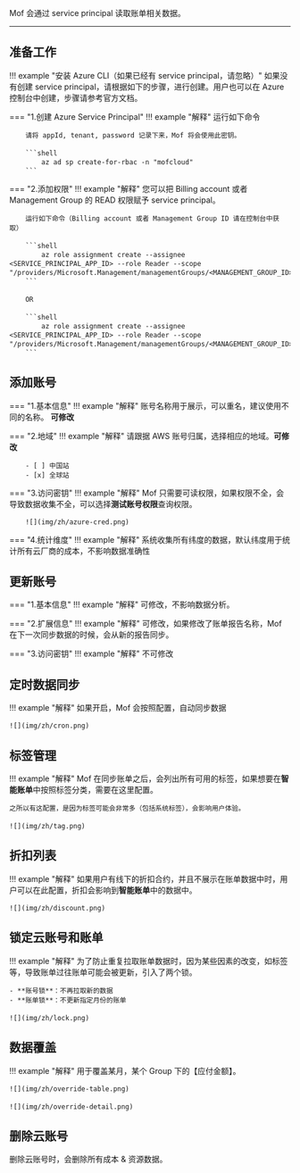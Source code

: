 Mof 会通过 service principal 读取账单相关数据。

---

## 准备工作
!!! example "安装 Azure CLI（如果已经有 service principal，请忽略）"
    如果没有创建 service principal，请根据如下的步骤，进行创建。用户也可以在 Azure 控制台中创建，步骤请参考官方文档。

=== "1.创建 Azure Service Principal"
    !!! example "解释"
        运行如下命令

        请将 appId, tenant, password 记录下来，Mof 将会使用此密钥。

        ```shell
            az ad sp create-for-rbac -n "mofcloud"
        ```

=== "2.添加权限"
    !!! example "解释"
        您可以把 Billing account 或者 Management Group 的 READ 权限赋予 service principal。

        运行如下命令（Billing account 或者 Management Group ID 请在控制台中获取）

        ```shell
            az role assignment create --assignee <SERVICE_PRINCIPAL_APP_ID> --role Reader --scope "/providers/Microsoft.Management/managementGroups/<MANAGEMENT_GROUP_ID>"
        ```

        OR

        ```shell
            az role assignment create --assignee <SERVICE_PRINCIPAL_APP_ID> --role Reader --scope "/providers/Microsoft.Management/managementGroups/<MANAGEMENT_GROUP_ID>"
        ```

## 添加账号
=== "1.基本信息"
    !!! example "解释"
        账号名称用于展示，可以重名，建议使用不同的名称。 **可修改**

=== "2.地域"
    !!! example "解释"
        请跟据 AWS 账号归属，选择相应的地域。**可修改**

        - [ ] 中国站
        - [x] 全球站

=== "3.访问密钥"
    !!! example "解释"
        Mof 只需要可读权限，如果权限不全，会导致数据收集不全，可以选择**测试账号权限**查询权限。

        ![](img/zh/azure-cred.png)

=== "4.统计维度"
    !!! example "解释"
        系统收集所有纬度的数据，默认纬度用于统计所有云厂商的成本，不影响数据准确性

## 更新账号
=== "1.基本信息"
    !!! example "解释"
        可修改，不影响数据分析。

=== "2.扩展信息"
    !!! example "解释"
        可修改，如果修改了账单报告名称，Mof 在下一次同步数据的时候，会从新的报告同步。

=== "3.访问密钥"
    !!! example "解释"
        不可修改

## 定时数据同步
!!! example "解释"
    如果开启，Mof 会按照配置，自动同步数据

    ![](img/zh/cron.png)

## 标签管理
!!! example "解释"
    Mof 在同步账单之后，会列出所有可用的标签，如果想要在**智能账单**中按照标签分类，需要在这里配置。

    之所以有这配置，是因为标签可能会非常多（包括系统标签），会影响用户体验。

    ![](img/zh/tag.png)

## 折扣列表
!!! example "解释"
    如果用户有线下的折扣合约，并且不展示在账单数据中时，用户可以在此配置，折扣会影响到**智能账单**中的数据中。

    ![](img/zh/discount.png)

## 锁定云账号和账单
!!! example "解释"
    为了防止重复拉取账单数据时，因为某些因素的改变，如标签等，导致账单过往账单可能会被更新，引入了两个锁。

    - **账号锁**：不再拉取新的数据
    - **账单锁**：不更新指定月份的账单

    ![](img/zh/lock.png)

## 数据覆盖
!!! example "解释"
    用于覆盖某月，某个 Group 下的【应付金额】。

    ![](img/zh/override-table.png)

    ![](img/zh/override-detail.png)

## 删除云账号
删除云账号时，会删除所有成本 & 资源数据。